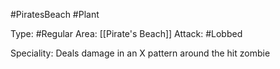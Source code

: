 #PiratesBeach #Plant 

Type: #Regular 
Area: [[Pirate's Beach]]
Attack: #Lobbed

Speciality: Deals damage in an X pattern around the hit zombie